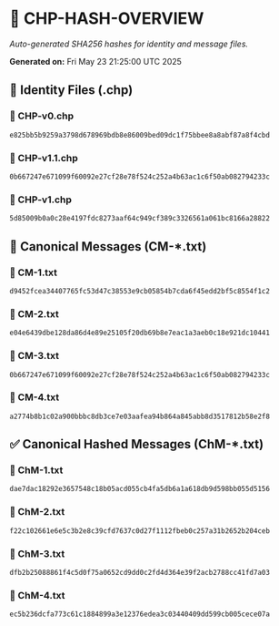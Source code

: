 # 🔐 CHP-HASH-OVERVIEW

_Auto-generated SHA256 hashes for identity and message files._

**Generated on:** Fri May 23 21:25:00 UTC 2025

## 📂 Identity Files (.chp)

### 🔹 CHP-v0.chp
```sha256
e825bb5b9259a3798d678969bdb8e86009bed09dc1f75bbee8a8abf87a8f4cbd
```

### 🔹 CHP-v1.1.chp
```sha256
0b667247e671099f60092e27cf28e78f524c252a4b63ac1c6f50ab082794233c
```

### 🔹 CHP-v1.chp
```sha256
5d85009b0a0c28e4197fdc8273aaf64c949cf389c3326561a061bc8166a28822
```

## 📨 Canonical Messages (CM-*.txt)

### 📄 CM-1.txt
```sha256
d9452fcea34407765fc53d47c38553e9cb05854b7cda6f45edd2bf5c8554f1c2
```

### 📄 CM-2.txt
```sha256
e04e6439dbe128da86d4e89e25105f20db69b8e7eac1a3aeb0c18e921dc10441
```

### 📄 CM-3.txt
```sha256
0b667247e671099f60092e27cf28e78f524c252a4b63ac1c6f50ab082794233c
```

### 📄 CM-4.txt
```sha256
a2774b8b1c02a900bbbc8db3ce7e03aafea94b864a845abb8d3517812b58e2f8
```

## ✅ Canonical Hashed Messages (ChM-*.txt)

### 🧾 ChM-1.txt
```sha256
dae7dac18292e3657548c18b05acd055cb4fa5db6a1a618db9d598bb055d5156
```

### 🧾 ChM-2.txt
```sha256
f22c102661e6e5c3b2e8c39cfd7637c0d27f1112fbeb0c257a31b2652b204ceb
```

### 🧾 ChM-3.txt
```sha256
dfb2b25088861f4c5d0f75a0652cd9dd0c2fd4d364e39f2acb2788cc41fd7a03
```

### 🧾 ChM-4.txt
```sha256
ec5b236dcfa773c61c1884899a3e12376edea3c03440409dd599cb005cece07a
```

